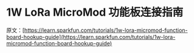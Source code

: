 # 1W LoRa MicroMod 功能板连接指南

原文：[https://learn.sparkfun.com/tutorials/1w-lora-micromod-function-board-hookup-guide](https://learn.sparkfun.com/tutorials/1w-lora-micromod-function-board-hookup-guide)